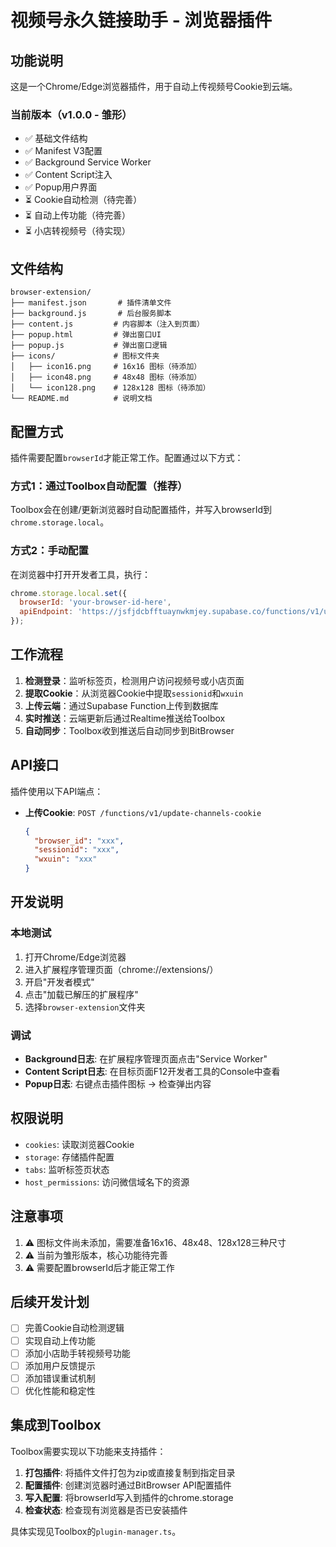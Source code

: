 # 视频号永久链接助手 - 浏览器插件

## 功能说明

这是一个Chrome/Edge浏览器插件，用于自动上传视频号Cookie到云端。

### 当前版本（v1.0.0 - 雏形）

- ✅ 基础文件结构
- ✅ Manifest V3配置
- ✅ Background Service Worker
- ✅ Content Script注入
- ✅ Popup用户界面
- ⏳ Cookie自动检测（待完善）
- ⏳ 自动上传功能（待完善）
- ⏳ 小店转视频号（待实现）

## 文件结构

```
browser-extension/
├── manifest.json       # 插件清单文件
├── background.js       # 后台服务脚本
├── content.js         # 内容脚本（注入到页面）
├── popup.html         # 弹出窗口UI
├── popup.js           # 弹出窗口逻辑
├── icons/             # 图标文件夹
│   ├── icon16.png     # 16x16 图标（待添加）
│   ├── icon48.png     # 48x48 图标（待添加）
│   └── icon128.png    # 128x128 图标（待添加）
└── README.md          # 说明文档
```

## 配置方式

插件需要配置`browserId`才能正常工作。配置通过以下方式：

### 方式1：通过Toolbox自动配置（推荐）

Toolbox会在创建/更新浏览器时自动配置插件，并写入browserId到`chrome.storage.local`。

### 方式2：手动配置

在浏览器中打开开发者工具，执行：

```javascript
chrome.storage.local.set({
  browserId: 'your-browser-id-here',
  apiEndpoint: 'https://jsfjdcbfftuaynwkmjey.supabase.co/functions/v1/update-channels-cookie'
});
```

## 工作流程

1. **检测登录**：监听标签页，检测用户访问视频号或小店页面
2. **提取Cookie**：从浏览器Cookie中提取`sessionid`和`wxuin`
3. **上传云端**：通过Supabase Function上传到数据库
4. **实时推送**：云端更新后通过Realtime推送给Toolbox
5. **自动同步**：Toolbox收到推送后自动同步到BitBrowser

## API接口

插件使用以下API端点：

- **上传Cookie**: `POST /functions/v1/update-channels-cookie`
  ```json
  {
    "browser_id": "xxx",
    "sessionid": "xxx",
    "wxuin": "xxx"
  }
  ```

## 开发说明

### 本地测试

1. 打开Chrome/Edge浏览器
2. 进入扩展程序管理页面（chrome://extensions/）
3. 开启"开发者模式"
4. 点击"加载已解压的扩展程序"
5. 选择`browser-extension`文件夹

### 调试

- **Background日志**: 在扩展程序管理页面点击"Service Worker"
- **Content Script日志**: 在目标页面F12开发者工具的Console中查看
- **Popup日志**: 右键点击插件图标 → 检查弹出内容

## 权限说明

- `cookies`: 读取浏览器Cookie
- `storage`: 存储插件配置
- `tabs`: 监听标签页状态
- `host_permissions`: 访问微信域名下的资源

## 注意事项

1. ⚠️ 图标文件尚未添加，需要准备16x16、48x48、128x128三种尺寸
2. ⚠️ 当前为雏形版本，核心功能待完善
3. ⚠️ 需要配置browserId后才能正常工作

## 后续开发计划

- [ ] 完善Cookie自动检测逻辑
- [ ] 实现自动上传功能
- [ ] 添加小店助手转视频号功能
- [ ] 添加用户反馈提示
- [ ] 添加错误重试机制
- [ ] 优化性能和稳定性

## 集成到Toolbox

Toolbox需要实现以下功能来支持插件：

1. **打包插件**: 将插件文件打包为zip或直接复制到指定目录
2. **配置插件**: 创建浏览器时通过BitBrowser API配置插件
3. **写入配置**: 将browserId写入到插件的chrome.storage
4. **检查状态**: 检查现有浏览器是否已安装插件

具体实现见Toolbox的`plugin-manager.ts`。

